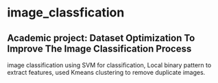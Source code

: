 # image_classfication
## Academic project: Dataset Optimization To Improve The Image Classification Process
image classification using SVM for classification, Local binary pattern to extract features, used Kmeans clustering to remove duplicate images.
